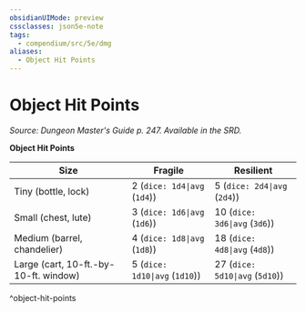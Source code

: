 ```yaml
---
obsidianUIMode: preview
cssclasses: json5e-note
tags:
  - compendium/src/5e/dmg
aliases:
  - Object Hit Points
---
```

# Object Hit Points
*Source: Dungeon Master's Guide p. 247. Available in the SRD.* 

**Object Hit Points**

| Size | Fragile | Resilient |
|------|---------|-----------|
| Tiny (bottle, lock) | 2 (`dice: 1d4\|avg` (`1d4`)) | 5 (`dice: 2d4\|avg` (`2d4`)) |
| Small (chest, lute) | 3 (`dice: 1d6\|avg` (`1d6`)) | 10 (`dice: 3d6\|avg` (`3d6`)) |
| Medium (barrel, chandelier) | 4 (`dice: 1d8\|avg` (`1d8`)) | 18 (`dice: 4d8\|avg` (`4d8`)) |
| Large (cart, 10-ft.-by-10-ft. window) | 5 (`dice: 1d10\|avg` (`1d10`)) | 27 (`dice: 5d10\|avg` (`5d10`)) |
^object-hit-points
